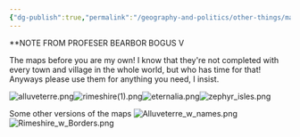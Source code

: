 ```yaml
---
{"dg-publish":true,"permalink":"/geography-and-politics/other-things/map-of-mistania/"}
---
```


**NOTE FROM PROFESER BEARBOR BOGUS V

The maps before you are my own! I know that they're not completed with every town and village in the whole world, but who has time for that! Anyways please use them for anything you need, I insist.

![alluveterre.png](/img/user/z_Images/alluveterre.png)![rimeshire(1).png](/img/user/z_Images/rimeshire(1).png)![eternalia.png](/img/user/z_Images/eternalia.png)![zephyr_isles.png](/img/user/z_Images/zephyr_isles.png)

Some other versions of the maps
![Alluveterre_w_names.png](/img/user/z_Images/Alluveterre_w_names.png)
![Rimeshire_w_Borders.png](/img/user/z_Images/Rimeshire_w_Borders.png)

